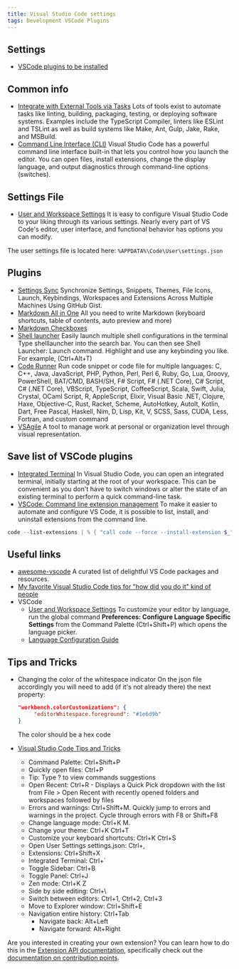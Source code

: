 ```yaml
---
title: Visual Studio Code settings
tags: Development VSCode Plugins
---
```


## Settings

- [VSCode plugins to be installed](vscode-plugins-install.cmd)

## Common info

- [Integrate with External Tools via Tasks](https://code.visualstudio.com/docs/editor/tasks)
  Lots of tools exist to automate tasks like linting, building, packaging, testing, or deploying software systems. Examples include the TypeScript Compiler, linters like ESLint and TSLint as well as build systems like Make, Ant, Gulp, Jake, Rake, and MSBuild.
- [Command Line Interface (CLI)](https://code.visualstudio.com/docs/editor/command-line)
  Visual Studio Code has a powerful command line interface built-in that lets you control how you launch the editor. You can open files, install extensions, change the display language, and output diagnostics through command-line options (switches).

## Settings File

- [User and Workspace Settings](https://code.visualstudio.com/docs/getstarted/settings)
  It is easy to configure Visual Studio Code to your liking through its various settings. Nearly every part of VS Code's editor, user interface, and functional behavior has options you can modify.

The user settings file is located here: `%APPDATA%\Code\User\settings.json`

## Plugins

- [Settings Sync](https://marketplace.visualstudio.com/items?itemName=Shan.code-settings-sync)
  Synchronize Settings, Snippets, Themes, File Icons, Launch, Keybindings, Workspaces and Extensions Across Multiple Machines Using GitHub Gist.
- [Markdown All in One](https://marketplace.visualstudio.com/items?itemName=yzhang.markdown-all-in-one)
  All you need to write Markdown (keyboard shortcuts, table of contents, auto preview and more)
- [Markdown Checkboxes](https://marketplace.visualstudio.com/items?itemName=bierner.markdown-checkbox)
- [Shell launcher](https://marketplace.visualstudio.com/items?itemName=Tyriar.shell-launcher)
  Easily launch multiple shell configurations in the terminal
  Type shelllauncher into the search bar. You can then see Shell Launcher: Launch command. Highlight and use any keybinding you like. For example, (Ctrl+Alt+T)
- [Code Runner](https://marketplace.visualstudio.com/items?itemName=formulahendry.code-runner)
  Run code snippet or code file for multiple languages: C, C++, Java, JavaScript, PHP, Python, Perl, Perl 6, Ruby, Go, Lua, Groovy, PowerShell, BAT/CMD, BASH/SH, F# Script, F# (.NET Core), C# Script, C# (.NET Core), VBScript, TypeScript, CoffeeScript, Scala, Swift, Julia, Crystal, OCaml Script, R, AppleScript, Elixir, Visual Basic .NET, Clojure, Haxe, Objective-C, Rust, Racket, Scheme, AutoHotkey, AutoIt, Kotlin, Dart, Free Pascal, Haskell, Nim, D, Lisp, Kit, V, SCSS, Sass, CUDA, Less, Fortran, and custom command
- [VSAgile](https://marketplace.visualstudio.com/items?itemName=vip20.vscode-agile-board)
  A tool to manage work at personal or organization level through visual representation.

## Save list of VSCode plugins

- [Integrated Terminal](https://code.visualstudio.com/docs/editor/integrated-terminal)
  In Visual Studio Code, you can open an integrated terminal, initially starting at the root of your workspace. This can be convenient as you don't have to switch windows or alter the state of an existing terminal to perform a quick command-line task.
- [VSCode: Command line extension management](https://code.visualstudio.com/docs/editor/extension-gallery#_command-line-extension-management)
  To make it easier to automate and configure VS Code, it is possible to list, install, and uninstall extensions from the command line.

```powershell
code --list-extensions | % { "call code --force --install-extension $_" }
```

## Useful links

- [awesome-vscode](https://github.com/viatsko/awesome-vscode)
  A curated list of delightful VS Code packages and resources.
- [My favorite Visual Studio Code tips for "how did you do it" kind of people](https://pawelgrzybek.com/my-favourite-visual-studio-code-tips-for-how-did-you-do-it-kind-of-people/)
- VSCode
  - [User and Workspace Settings](https://code.visualstudio.com/docs/getstarted/settings)
    To customize your editor by language, run the global command **Preferences: Configure Language Specific Settings** from the Command Palette (Ctrl+Shift+P) which opens the language picker.
  - [Language Configuration Guide](https://code.visualstudio.com/api/language-extensions/language-configuration-guide)

## Tips and Tricks

- Changing the color of the whitespace indicator
  On the json file accordingly you will need to add (if it's not already there) the next property:

  ```json
  "workbench.colorCustomizations": {
       "editorWhitespace.foreground": "#1e6d9b"
  }
  ```

  The color should be a hex code

- [Visual Studio Code Tips and Tricks](https://code.visualstudio.com/docs/getstarted/tips-and-tricks)
  - Command Palette: Ctrl+Shift+P
  - Quickly open files: Ctrl+P
  - Tip: Type ? to view commands suggestions
  - Open Recent: Ctrl+R - Displays a Quick Pick dropdown with the list from File > Open Recent with recently opened folders and workspaces followed by files
  - Errors and warnings: Ctrl+Shift+M. Quickly jump to errors and warnings in the project. Cycle through errors with F8 or Shift+F8
  - Change language mode: Ctrl+K M.
  - Change your theme: Ctrl+K Ctrl+T
  - Customize your keyboard shortcuts: Ctrl+K Ctrl+S
  - Open User Settings settings.json: Ctrl+,
  - Extensions: Ctrl+Shift+X
  - Integrated Terminal: Ctrl+`
  - Toggle Sidebar: Ctrl+B
  - Toggle Panel: Ctrl+J
  - Zen mode: Ctrl+K Z
  - Side by side editing: Ctrl+\
  - Switch between editors: Ctrl+1, Ctrl+2, Ctrl+3
  - Move to Explorer window: Ctrl+Shift+E
  - Navigation entire history: Ctrl+Tab
    - Navigate back: Alt+Left
    - Navigate forward: Alt+Right

Are you interested in creating your own extension? You can learn how to do this in the [Extension API documentation](https://code.visualstudio.com/api), specifically check out the [documentation on contribution points](https://code.visualstudio.com/api/references/contribution-points).
